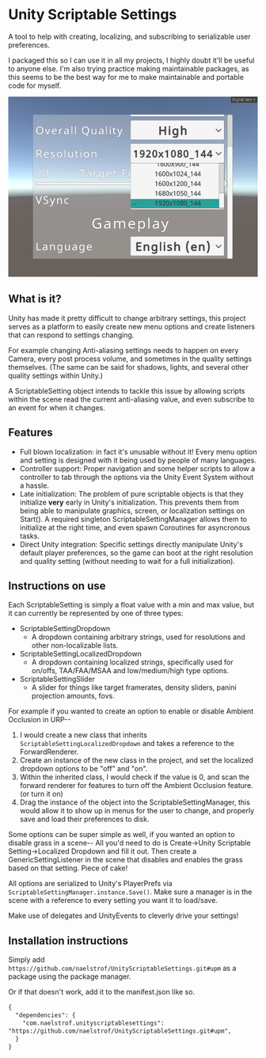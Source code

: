 # Unity Scriptable Settings

A tool to help with creating, localizing, and subscribing to serializable user preferences.

I packaged this so I can use it in all my projects, I highly doubt it'll be useful to anyone else. I'm also trying practice making maintainable packages, as this seems to be the best way for me to make maintainable and portable code for myself.

![an example of a settings menu](example.png)

## What is it?

Unity has made it pretty difficult to change arbitrary settings, this project serves as a platform to easily create new menu options and create listeners that can respond to settings changing.

For example changing Anti-aliasing settings needs to happen on every Camera, every post process volume, and sometimes in the quality settings themselves. (The same can be said for shadows, lights, and several other quality settings within Unity.)

A ScriptableSetting object intends to tackle this issue by allowing scripts within the scene read the current anti-aliasing value, and even subscribe to an event for when it changes. 

## Features

* Full blown localization: in fact it's unusable without it! Every menu option and setting is designed with it being used by people of many languages.
* Controller support: Proper navigation and some helper scripts to allow a controller to tab through the options via the Unity Event System without a hassle.
* Late initialization: The problem of pure scriptable objects is that they initialize **very** early in Unity's initialization. This prevents them from being able to manipulate graphics, screen, or localization settings on Start(). A required singleton ScriptableSettingManager allows them to initialize at the right time, and even spawn Coroutines for asyncronous tasks.
* Direct Unity integration: Specific settings directly manipulate Unity's default player preferences, so the game can boot at the right resolution and quality setting (without needing to wait for a full initialization).

## Instructions on use

Each ScriptableSetting is simply a float value with a min and max value, but it can currently be represented by one of three types:

* ScriptableSettingDropdown
    - A dropdown containing arbitrary strings, used for resolutions and other non-localizable lists.
* ScriptableSettingLocalizedDropdown
    - A dropdown containing localized strings, specifically used for on/offs, TAA/FAA/MSAA and low/medium/high type options.
* ScriptableSettingSlider
    - A slider for things like target framerates, density sliders, panini projection amounts, fovs.

For example if you wanted to create an option to enable or disable Ambient Occlusion in URP--

1. I would create a new class that inherits `ScriptableSettingLocalizedDropdown` and takes a reference to the ForwardRenderer.
2. Create an instance of the new class in the project, and set the localized dropdown options to be "off" and "on".
3. Within the inherited class, I would check if the value is 0, and scan the forward renderer for features to turn off the Ambient Occlusion feature. (or turn it on)
4. Drag the instance of the object into the ScriptableSettingManager, this would allow it to show up in menus for the user to change, and properly save and load their preferences to disk.

Some options can be super simple as well, if you wanted an option to disable grass in a scene-- All you'd need to do is Create->Unity Scriptable Setting->Localized Dropdown and fill it out. Then create a GenericSettingListener in the scene that disables and enables the grass based on that setting. Piece of cake!

All options are serialized to Unity's PlayerPrefs via `ScriptableSettingManager.instance.Save()`. Make sure a manager is in the scene with a reference to every setting you want it to load/save.

Make use of delegates and UnityEvents to cleverly drive your settings!

## Installation instructions

Simply add `https://github.com/naelstrof/UnityScriptableSettings.git#upm` as a package using the package manager.

Or if that doesn't work, add it to the manifest.json like so.

```
{
  "dependencies": {
    "com.naelstrof.unityscriptablesettings": "https://github.com/naelstrof/UnityScriptableSettings.git#upm",
  }
}
```